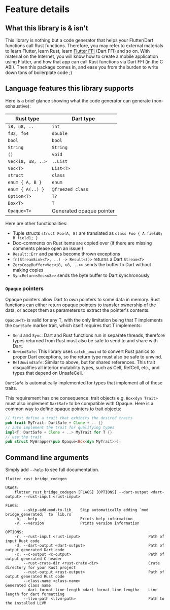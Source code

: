 # Feature details

## What this library is & isn't

This library is nothing but a code generator that helps your Flutter/Dart
functions call Rust functions. Therefore, you may refer to external materials to
learn Flutter, learn Rust, learn
[Flutter FFI](https://flutter.dev/docs/development/platform-integration/c-interop)
(Dart FFI) and so on. With material on the Internet, you will know how to create
a mobile application using Flutter, and how that app can call Rust functions via
Dart FFI (in the C ABI). Then this package comes in, and ease you from the
burden to write down tons of boilerplate code ;)

## Language features this library supports

Here is a brief glance showing what the code generator can generate
(non-exhaustive):

| Rust type         | Dart type                |
| ----------------- | ------------------------ |
| `i8, u8, ..`      | `int`                    |
| `f32, f64`        | `double`                 |
| `bool`            | `bool`                   |
| `String`          | `String`                 |
| `()`              | `void`                   |
| `Vec<i8, u8, ..>` | `..List`                 |
| `Vec<T>`          | `List<T>`                |
| `struct`          | `class`                  |
| `enum { A, B }`   | `enum`                   |
| `enum { A(..) }`  | `@freezed class`         |
| `Option<T>`       | `T?`                     |
| `Box<T>`          | `T`                      |
| `Opaque<T>`       | Generated opaque pointer |

Here are other functionalities:

- Tuple structs `struct Foo(A, B)` are translated as
  `class Foo { A field0; B field1; }`
- Doc-comments on Rust items are copied over (if there are missing comments
  please open an issue!)
- `Result::Err` and panics become thrown exceptions
- `fn(StreamSink<T>, ..) -> Result<()>` returns a Dart `Stream<T>`
- `ZeroCopyBuffer<Vec<i8, u8, ..>>` sends the buffer to Dart without making
  copies
- `SyncReturn<Vec<u8>>` sends the byte buffer to Dart synchronously

### `Opaque` pointers

Opaque pointers allow Dart to _own_ pointers to some data in memory. Rust
functions can either return opaque pointers to transfer ownership of the data,
or accept them as parameters to extract the pointer's contents.

`Opaque<T>` is valid for any T, with the only limitation being that T implements
the `DartSafe` marker trait, which itself requires that T implements:

- `Send` and `Sync`: Dart and Rust functions run in separate threads, therefore
  types returned from Rust must also be safe to send to and share with Dart.
- `UnwindSafe`: This library uses `catch_unwind` to convert Rust panics to
  proper Dart exceptions, so the return type must also be safe to unwind.
- `RefUnwindSafe`: Similar to above, but for shared references. This trait
  disqualifies all interior mutability types, such as Cell, RefCell, etc., and
  types that depend on UnsafeCell.

`DartSafe` is automatically implemented for types that implement all of these
traits.

This requirement has one consequence: trait objects e.g. `Box<dyn Trait>` must
also implement `DartSafe` to be compatible with Opaque. Here is a common way to
define opaque pointers to trait objects:

```rust
// first define a trait that exhibits the desired traits
pub trait MyTrait: DartSafe + Clone + .. {}
// auto implement the trait for qualifying types
impl<T: DartSafe + Clone + ..> MyTrait for T {}
// use the trait
pub struct MyWrapper(pub Opaque<Box<dyn MyTrait>>);
```

## Command line arguments

Simply add `--help` to see full documentation.

```shell
flutter_rust_bridge_codegen

USAGE:
    flutter_rust_bridge_codegen [FLAGS] [OPTIONS] --dart-output <dart-output> --rust-input <rust-input>

FLAGS:
        --skip-add-mod-to-lib    Skip automatically adding `mod bridge_generated;` to `lib.rs`
    -h, --help                   Prints help information
    -V, --version                Prints version information

OPTIONS:
    -r, --rust-input <rust-input>                              Path of input Rust code
    -d, --dart-output <dart-output>                            Path of output generated Dart code
    -c, --c-output <c-output>                                  Path of output generated C header
        --rust-crate-dir <rust-crate-dir>                      Crate directory for your Rust project
        --rust-output <rust-output>                            Path of output generated Rust code
        --class-name <class-name>                              Generated class name
        --dart-format-line-length <dart-format-line-length>    Line length for dart formatting
        --llvm-path <llvm-path>                                Path to the installed LLVM
```
